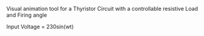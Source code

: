 Visual animation tool for a Thyristor Circuit with a controllable resistive Load and Firing angle

Input Voltage = 230sin(wt)

